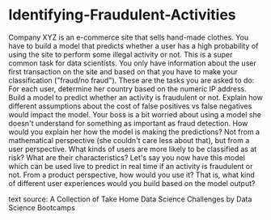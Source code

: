 # Identifying-Fraudulent-Activities

Company XYZ is an e-commerce site that sells hand-made clothes.
You have to build a model that predicts whether a user has a high probability of using the site to
perform some illegal activity or not. This is a super common task for data scientists.
You only have information about the user first transaction on the site and based on that you
have to make your classification ("fraud/no fraud").
These are the tasks you are asked to do:
For each user, determine her country based on the numeric IP address.
Build a model to predict whether an activity is fraudulent or not. Explain how different
assumptions about the cost of false positives vs false negatives would impact the model.
Your boss is a bit worried about using a model she doesn't understand for something as
important as fraud detection. How would you explain her how the model is making the
predictions? Not from a mathematical perspective (she couldn't care less about that), but
from a user perspective. What kinds of users are more likely to be classified as at risk?
What are their characteristics?
Let's say you now have this model which can be used live to predict in real time if an
activity is fraudulent or not. From a product perspective, how would you use it? That is,
what kind of different user experiences would you build based on the model output?

text source: A Collection of Take Home Data Science Challenges by Data Science Bootcamps
